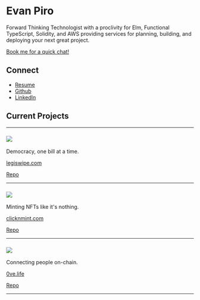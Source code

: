 # Evan Piro

Forward Thinking Technologist with a proclivity for Elm, Functional TypeScript, Solidity, and AWS providing services for planning, building, and deploying your next great project.

[Book me for a quick chat!](https://calendly.com/evanpiro)

## Connect
- [Resume](https://bafkreicnvxeblidmud4r3mgi6ittmywo576dauzq3ohcmurjpmi6ams7ju.ipfs.nftstorage.link/)
- [Github](https://github.com/EvanPiro)
- [LinkedIn](https://www.linkedin.com/in/evan-piro-7688a8192/)

## Current Projects

---

### [![](/legiswipe-logo.svg)](https://legiswipe.com/)

Democracy, one bill at a time.

[legiswipe.com](https://legiswipe.com/)

[Repo](https://github.com/EvanPiro/legiswipe-web)



---

### [![](/clicknmint-logo.svg)](https://clicknmint.com/)

Minting NFTs like it's nothing.

[clicknmint.com](https://clicknmint.com/)

[Repo](https://github.com/EvanPiro/clicknmint.com)

---

### [![](/0ve-logo.svg)](https://0ve.life/)

Connecting people on-chain.

[0ve.life](https://0ve.life/)

[Repo](https://github.com/Evan-Piro-LLC/0ve)

---






